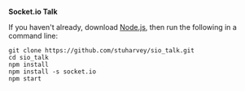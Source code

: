 **Socket.io Talk**

If you haven't already, download [Node.js](www.nodejs.org), then run the 
following in a command line:

    git clone https://github.com/stuharvey/sio_talk.git
    cd sio_talk
    npm install
    npm install -s socket.io
    npm start